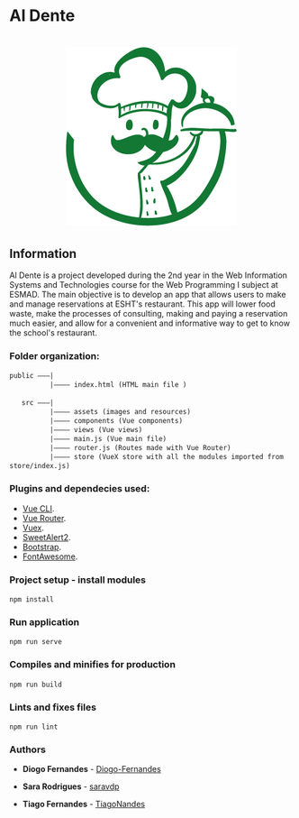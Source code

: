 # Al Dente

# <p align="center"><img src="https://raw.githubusercontent.com/TiagoNandes/RestaurantAPPlicacaoESHT/master/src/assets/alDente.png"></p>

## Information

Al Dente is a project developed during the 2nd year in the Web Information Systems and Technologies course for the Web Programming I subject at ESMAD. 
The main objective is to develop an app that allows users to make and manage reservations at ESHT's restaurant.
This app will lower food waste, make the processes of consulting, making and paying a reservation much easier, and allow for a convenient and informative way to get to know the school's restaurant.  

### Folder organization:
```
public ———|
          |———— index.html (HTML main file )
   
   src ———|
          |———— assets (images and resources)
          |———— components (Vue components)
          |———— views (Vue views)
          |———— main.js (Vue main file)
          |———— router.js (Routes made with Vue Router)
          |———— store (VueX store with all the modules imported from store/index.js)
```

### Plugins and dependecies used:
- [Vue CLI](https://cli.vuejs.org/).
- [Vue Router](https://router.vuejs.org/).
- [Vuex](https://vuex.vuejs.org/).
- [SweetAlert2](https://sweetalert2.github.io/).
- [Bootstrap](https://getbootstrap.com/).
- [FontAwesome](https://fontawesome.com/).


### Project setup - install modules
```
npm install
```

### Run application
```
npm run serve
```

### Compiles and minifies for production
```
npm run build
```

### Lints and fixes files
```
npm run lint
```

### Authors

* **Diogo Fernandes** - [Diogo-Fernandes](https://github.com/Diogo-Fernandes)

* **Sara Rodrigues** - [saravdp](https://github.com/saravdp)

* **Tiago Fernandes** - [TiagoNandes](https://github.com/TiagoNandes)

